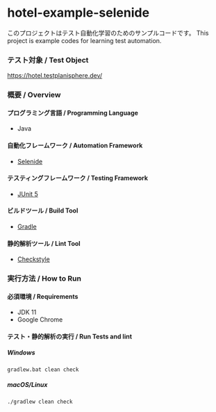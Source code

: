 # hotel-example-selenide

このプロジェクトはテスト自動化学習のためのサンプルコードです。
This project is example codes for learning test automation.

### テスト対象 / Test Object

https://hotel.testplanisphere.dev/

### 概要 / Overview

#### プログラミング言語 / Programming Language

* Java

#### 自動化フレームワーク / Automation Framework

* [Selenide](https://selenide.org/)

#### テスティングフレームワーク / Testing Framework

* [JUnit 5](https://junit.org/junit5/)

#### ビルドツール / Build Tool

* [Gradle](https://gradle.org/)

#### 静的解析ツール / Lint Tool

* [Checkstyle](https://checkstyle.sourceforge.io/)

### 実行方法 / How to Run

#### 必須環境 / Requirements

* JDK 11
* Google Chrome

#### テスト・静的解析の実行 / Run Tests and lint

##### Windows

```
gradlew.bat clean check
```

##### macOS/Linux

```
./gradlew clean check
```
